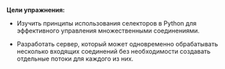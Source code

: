 **Цели упражнения:**

* Изучить принципы использования селекторов в Python для эффективного управления множественными соединениями.

* Разработать сервер, который может одновременно обрабатывать несколько входящих соединений без необходимости создавать отдельные потоки для каждого из них.
